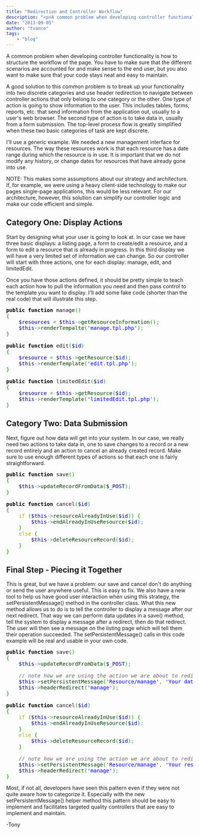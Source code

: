 ```yaml
---
title: "Redirection and Controller Workflow"
description: "<p>A common problem when developing controller functionality is how to structure the workflow of the page. You have to m"
date: "2013-09-05"
author: "tvance"
tags:
    - "blog"
---
```


<p>A common problem when developing controller functionality is how to structure the workflow of the page. You have to make sure that the different scenarios are accounted for and make sense to the end user, but you also want to make sure that your code stays neat and easy to maintain. </p>
<p>A good solution to this common problem is to break up your functionality into two discrete categories and use header redirection to navigate between controller actions that only belong to one category or the other. One type of action is going to show information to the user. This includes tables, forms, reports, etc. that send information from the application out, usually to a user's web browser. The second type of action is to take data in, usually from a form submission. The top-level process flow is greatly simplified when these two basic categories of task are kept discrete.</p>
<p>I'll use a generic example. We needed a new management interface for resources. The way these resources work is that each resource has a date range during which the resource is in use. It is important that we do not modify any history, or change dates for resources that have already gone into use.</p>
<p>NOTE: This makes some assumptions about our strategy and architecture. If, for example, we were using a heavy client-side technology to make our pages single-page applications, this would be less relevant. For our architecture, however, this solution can simplify our controller logic and make our code efficient and simple.</p>
<h2>Category One: Display Actions</h2>
<p>Start by designing what your user is going to look at. In our case we have three basic displays: a listing page, a form to create/edit a resource, and a form to edit a resource that is already in progress. In this third display we will have a very limited set of information we can change. So our controller will start with three actions, one for each display: manage, edit, and limitedEdit.</p>
<p>Once you have those actions defined, it should be pretty simple to teach each action how to pull the information you need and then pass control to the template you want to display. I'll add some fake code (shorter than the real code) that will illustrate this step.</p>
<div class="geshifilter">
<pre class="php geshifilter-php" style="font-family:monospace;"><span style="color: #000000; font-weight: bold;">public</span> <span style="color: #000000; font-weight: bold;">function</span> manage<span style="color: #009900;">&#40;</span><span style="color: #009900;">&#41;</span>
<span style="color: #009900;">&#123;</span>
    <span style="color: #000088;">$resources</span> <span style="color: #339933;">=</span> <span style="color: #000088;">$this</span><span style="color: #339933;">-></span><span style="color: #004000;">getResourceInformation</span><span style="color: #009900;">&#40;</span><span style="color: #009900;">&#41;</span><span style="color: #339933;">;</span>
    <span style="color: #000088;">$this</span><span style="color: #339933;">-></span><span style="color: #004000;">renderTempalte</span><span style="color: #009900;">&#40;</span><span style="color: #0000ff;">'manage.tpl.php'</span><span style="color: #009900;">&#41;</span><span style="color: #339933;">;</span>
<span style="color: #009900;">&#125;</span>
&nbsp;
<span style="color: #000000; font-weight: bold;">public</span> <span style="color: #000000; font-weight: bold;">function</span> edit<span style="color: #009900;">&#40;</span><span style="color: #000088;">$id</span><span style="color: #009900;">&#41;</span>
<span style="color: #009900;">&#123;</span>
    <span style="color: #000088;">$resource</span> <span style="color: #339933;">=</span> <span style="color: #000088;">$this</span><span style="color: #339933;">-></span><span style="color: #004000;">getResource</span><span style="color: #009900;">&#40;</span><span style="color: #000088;">$id</span><span style="color: #009900;">&#41;</span><span style="color: #339933;">;</span>
    <span style="color: #000088;">$this</span><span style="color: #339933;">-></span><span style="color: #004000;">renderTemplate</span><span style="color: #009900;">&#40;</span><span style="color: #0000ff;">'edit.tpl.php'</span><span style="color: #009900;">&#41;</span><span style="color: #339933;">;</span>
<span style="color: #009900;">&#125;</span>
&nbsp;
<span style="color: #000000; font-weight: bold;">public</span> <span style="color: #000000; font-weight: bold;">function</span> limitedEdit<span style="color: #009900;">&#40;</span><span style="color: #000088;">$id</span><span style="color: #009900;">&#41;</span>
<span style="color: #009900;">&#123;</span>
    <span style="color: #000088;">$resource</span> <span style="color: #339933;">=</span> <span style="color: #000088;">$this</span><span style="color: #339933;">-></span><span style="color: #004000;">getResource</span><span style="color: #009900;">&#40;</span><span style="color: #000088;">$id</span><span style="color: #009900;">&#41;</span><span style="color: #339933;">;</span>
    <span style="color: #000088;">$this</span><span style="color: #339933;">-></span><span style="color: #004000;">renderTemplate</span><span style="color: #009900;">&#40;</span><span style="color: #0000ff;">'limitedEdit.tpl.php'</span><span style="color: #009900;">&#41;</span><span style="color: #339933;">;</span>
<span style="color: #009900;">&#125;</span></pre></div>
<h2>Category Two: Data Submission</h2>
<p>Next, figure out how data will get into your system. In our case, we really need two actions to take data in, one to save changes to a record or a new record entirely and an action to cancel an already created record. Make sure to use enough different types of actions so that each one is fairly straightforward.</p>
<div class="geshifilter">
<pre class="php geshifilter-php" style="font-family:monospace;"><span style="color: #000000; font-weight: bold;">public</span> <span style="color: #000000; font-weight: bold;">function</span> save<span style="color: #009900;">&#40;</span><span style="color: #009900;">&#41;</span>
<span style="color: #009900;">&#123;</span>
    <span style="color: #000088;">$this</span><span style="color: #339933;">-></span><span style="color: #004000;">updateRecordFromData</span><span style="color: #009900;">&#40;</span><span style="color: #000088;">$_POST</span><span style="color: #009900;">&#41;</span><span style="color: #339933;">;</span>
<span style="color: #009900;">&#125;</span>
&nbsp;
<span style="color: #000000; font-weight: bold;">public</span> <span style="color: #000000; font-weight: bold;">function</span> cancel<span style="color: #009900;">&#40;</span><span style="color: #000088;">$id</span><span style="color: #009900;">&#41;</span>
<span style="color: #009900;">&#123;</span>
    <span style="color: #b1b100;">if</span> <span style="color: #009900;">&#40;</span><span style="color: #000088;">$this</span><span style="color: #339933;">-></span><span style="color: #004000;">resourceAlreadyInUse</span><span style="color: #009900;">&#40;</span><span style="color: #000088;">$id</span><span style="color: #009900;">&#41;</span><span style="color: #009900;">&#41;</span> <span style="color: #009900;">&#123;</span>
        <span style="color: #000088;">$this</span><span style="color: #339933;">-></span><span style="color: #004000;">endAlreadyInUseResource</span><span style="color: #009900;">&#40;</span><span style="color: #000088;">$id</span><span style="color: #009900;">&#41;</span><span style="color: #339933;">;</span>
    <span style="color: #009900;">&#125;</span>
    <span style="color: #b1b100;">else</span> <span style="color: #009900;">&#123;</span>
        <span style="color: #000088;">$this</span><span style="color: #339933;">-></span><span style="color: #004000;">deleteResourceRecord</span><span style="color: #009900;">&#40;</span><span style="color: #000088;">$id</span><span style="color: #009900;">&#41;</span><span style="color: #339933;">;</span>
    <span style="color: #009900;">&#125;</span>
<span style="color: #009900;">&#125;</span></pre></div>
<h2>Final Step - Piecing it Together</h2>
<p>This is great, but we have a problem: our save and cancel don't do anything or send the user anywhere useful. This is easy to fix. We also have a new tool to help us have good user interaction when using this strategy, the setPersistentMessage() method in the controller class. What this new method allows us to do is to tell the controller to display a message after our next redirect. That way we can perform data updates in a save() method, tell the system to display a message after a redirect, then do that redirect. The user will then see a message on the listing page which will tell them their operation succeeded. The setPersistentMessage() calls in this code example will be real and usable in your own code.</p>
<div class="geshifilter">
<pre class="php geshifilter-php" style="font-family:monospace;"><span style="color: #000000; font-weight: bold;">public</span> <span style="color: #000000; font-weight: bold;">function</span> save<span style="color: #009900;">&#40;</span><span style="color: #009900;">&#41;</span>
<span style="color: #009900;">&#123;</span>
    <span style="color: #000088;">$this</span><span style="color: #339933;">-></span><span style="color: #004000;">updateRecordFromData</span><span style="color: #009900;">&#40;</span><span style="color: #000088;">$_POST</span><span style="color: #009900;">&#41;</span><span style="color: #339933;">;</span>
&nbsp;
    <span style="color: #666666; font-style: italic;">// note how we are using the action we are about to redirect to, not the action we are in right now for the message key</span>
    <span style="color: #000088;">$this</span><span style="color: #339933;">-></span><span style="color: #004000;">setPersistentMessage</span><span style="color: #009900;">&#40;</span><span style="color: #0000ff;">'Resource/manage'</span><span style="color: #339933;">,</span> <span style="color: #0000ff;">'Your data was saved successfully.'</span><span style="color: #009900;">&#41;</span><span style="color: #339933;">;</span>
    <span style="color: #000088;">$this</span><span style="color: #339933;">-></span><span style="color: #004000;">headerRedirect</span><span style="color: #009900;">&#40;</span><span style="color: #0000ff;">'manage'</span><span style="color: #009900;">&#41;</span><span style="color: #339933;">;</span>
<span style="color: #009900;">&#125;</span>
&nbsp;
<span style="color: #000000; font-weight: bold;">public</span> <span style="color: #000000; font-weight: bold;">function</span> cancel<span style="color: #009900;">&#40;</span><span style="color: #000088;">$id</span><span style="color: #009900;">&#41;</span>
<span style="color: #009900;">&#123;</span>
    <span style="color: #b1b100;">if</span> <span style="color: #009900;">&#40;</span><span style="color: #000088;">$this</span><span style="color: #339933;">-></span><span style="color: #004000;">resourceAlreadyInUse</span><span style="color: #009900;">&#40;</span><span style="color: #000088;">$id</span><span style="color: #009900;">&#41;</span><span style="color: #009900;">&#41;</span> <span style="color: #009900;">&#123;</span>
        <span style="color: #000088;">$this</span><span style="color: #339933;">-></span><span style="color: #004000;">endAlreadyInUseResource</span><span style="color: #009900;">&#40;</span><span style="color: #000088;">$id</span><span style="color: #009900;">&#41;</span><span style="color: #339933;">;</span>
    <span style="color: #009900;">&#125;</span>
    <span style="color: #b1b100;">else</span> <span style="color: #009900;">&#123;</span>
        <span style="color: #000088;">$this</span><span style="color: #339933;">-></span><span style="color: #004000;">deleteResourceRecord</span><span style="color: #009900;">&#40;</span><span style="color: #000088;">$id</span><span style="color: #009900;">&#41;</span><span style="color: #339933;">;</span>
    <span style="color: #009900;">&#125;</span>
&nbsp;
    <span style="color: #666666; font-style: italic;">// note how we are using the action we are about to redirect to, not the action we are in right now for the message key</span>
    <span style="color: #000088;">$this</span><span style="color: #339933;">-></span><span style="color: #004000;">setPersistentMessage</span><span style="color: #009900;">&#40;</span><span style="color: #0000ff;">'Resource/manage'</span><span style="color: #339933;">,</span> <span style="color: #0000ff;">'Your resource was cancelled successfully.'</span><span style="color: #009900;">&#41;</span><span style="color: #339933;">;</span>
    <span style="color: #000088;">$this</span><span style="color: #339933;">-></span><span style="color: #004000;">headerRedirect</span><span style="color: #009900;">&#40;</span><span style="color: #0000ff;">'manage'</span><span style="color: #009900;">&#41;</span><span style="color: #339933;">;</span>
<span style="color: #009900;">&#125;</span></pre></div>
<p>Most, if not all, developers have seen this pattern even if they were not quite aware how to categorize it. Especially with the new setPersistentMessage() helper method this pattern should be easy to implement and facilitates targeted quality controllers that are easy to implement and maintain.</p>
<p>-Tony</p>

